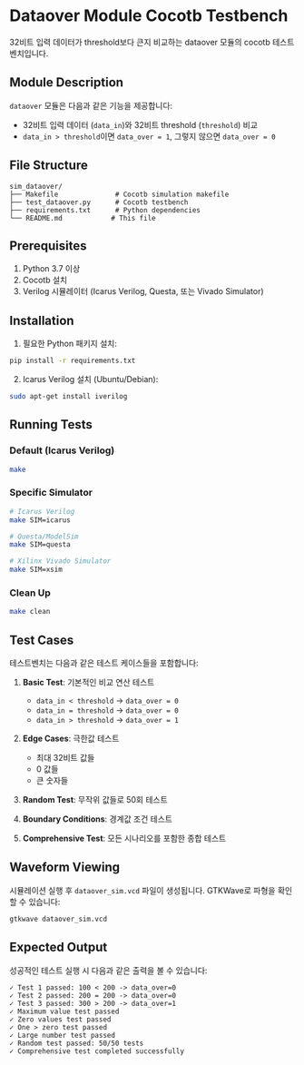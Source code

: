 # Dataover Module Cocotb Testbench

32비트 입력 데이터가 threshold보다 큰지 비교하는 dataover 모듈의 cocotb 테스트벤치입니다.

## Module Description

`dataover` 모듈은 다음과 같은 기능을 제공합니다:
- 32비트 입력 데이터 (`data_in`)와 32비트 threshold (`threshold`) 비교
- `data_in > threshold`이면 `data_over = 1`, 그렇지 않으면 `data_over = 0`

## File Structure

```
sim_dataover/
├── Makefile              # Cocotb simulation makefile
├── test_dataover.py      # Cocotb testbench
├── requirements.txt      # Python dependencies
└── README.md            # This file
```

## Prerequisites

1. Python 3.7 이상
2. Cocotb 설치
3. Verilog 시뮬레이터 (Icarus Verilog, Questa, 또는 Vivado Simulator)

## Installation

1. 필요한 Python 패키지 설치:
```bash
pip install -r requirements.txt
```

2. Icarus Verilog 설치 (Ubuntu/Debian):
```bash
sudo apt-get install iverilog
```

## Running Tests

### Default (Icarus Verilog)
```bash
make
```

### Specific Simulator
```bash
# Icarus Verilog
make SIM=icarus

# Questa/ModelSim
make SIM=questa

# Xilinx Vivado Simulator
make SIM=xsim
```

### Clean Up
```bash
make clean
```

## Test Cases

테스트벤치는 다음과 같은 테스트 케이스들을 포함합니다:

1. **Basic Test**: 기본적인 비교 연산 테스트
   - `data_in < threshold` → `data_over = 0`
   - `data_in = threshold` → `data_over = 0`
   - `data_in > threshold` → `data_over = 1`

2. **Edge Cases**: 극한값 테스트
   - 최대 32비트 값들
   - 0 값들
   - 큰 숫자들

3. **Random Test**: 무작위 값들로 50회 테스트

4. **Boundary Conditions**: 경계값 조건 테스트

5. **Comprehensive Test**: 모든 시나리오를 포함한 종합 테스트

## Waveform Viewing

시뮬레이션 실행 후 `dataover_sim.vcd` 파일이 생성됩니다. GTKWave로 파형을 확인할 수 있습니다:

```bash
gtkwave dataover_sim.vcd
```

## Expected Output

성공적인 테스트 실행 시 다음과 같은 출력을 볼 수 있습니다:

```
✓ Test 1 passed: 100 < 200 -> data_over=0
✓ Test 2 passed: 200 = 200 -> data_over=0  
✓ Test 3 passed: 300 > 200 -> data_over=1
✓ Maximum value test passed
✓ Zero values test passed
✓ One > zero test passed
✓ Large number test passed
✓ Random test passed: 50/50 tests
✓ Comprehensive test completed successfully
```
